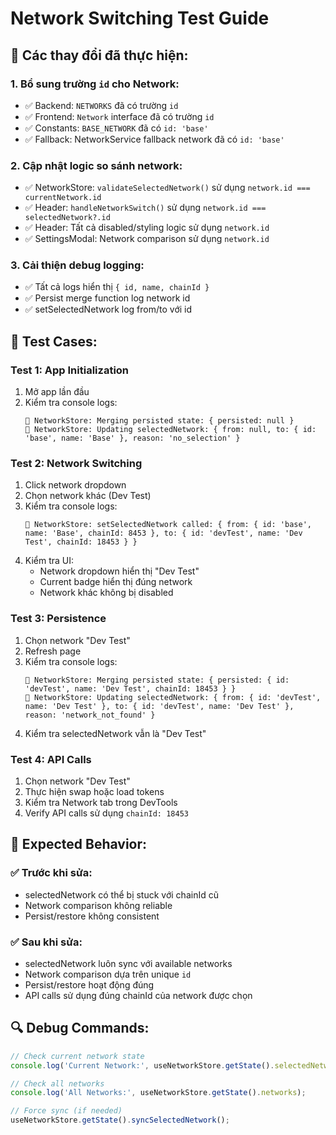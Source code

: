 # Network Switching Test Guide

## 🔧 **Các thay đổi đã thực hiện:**

### **1. Bổ sung trường `id` cho Network:**
- ✅ Backend: `NETWORKS` đã có trường `id` 
- ✅ Frontend: `Network` interface đã có trường `id`
- ✅ Constants: `BASE_NETWORK` đã có `id: 'base'`
- ✅ Fallback: NetworkService fallback network đã có `id: 'base'`

### **2. Cập nhật logic so sánh network:**
- ✅ NetworkStore: `validateSelectedNetwork()` sử dụng `network.id === currentNetwork.id`
- ✅ Header: `handleNetworkSwitch()` sử dụng `network.id === selectedNetwork?.id`
- ✅ Header: Tất cả disabled/styling logic sử dụng `network.id`
- ✅ SettingsModal: Network comparison sử dụng `network.id`

### **3. Cải thiện debug logging:**
- ✅ Tất cả logs hiển thị `{ id, name, chainId }`
- ✅ Persist merge function log network id
- ✅ setSelectedNetwork log from/to với id

## 🧪 **Test Cases:**

### **Test 1: App Initialization**
1. Mở app lần đầu
2. Kiểm tra console logs:
   ```
   🔧 NetworkStore: Merging persisted state: { persisted: null }
   🔧 NetworkStore: Updating selectedNetwork: { from: null, to: { id: 'base', name: 'Base' }, reason: 'no_selection' }
   ```

### **Test 2: Network Switching**
1. Click network dropdown
2. Chọn network khác (Dev Test)
3. Kiểm tra console logs:
   ```
   🔧 NetworkStore: setSelectedNetwork called: { from: { id: 'base', name: 'Base', chainId: 8453 }, to: { id: 'devTest', name: 'Dev Test', chainId: 18453 } }
   ```
4. Kiểm tra UI:
   - Network dropdown hiển thị "Dev Test"
   - Current badge hiển thị đúng network
   - Network khác không bị disabled

### **Test 3: Persistence**
1. Chọn network "Dev Test"
2. Refresh page
3. Kiểm tra console logs:
   ```
   🔧 NetworkStore: Merging persisted state: { persisted: { id: 'devTest', name: 'Dev Test', chainId: 18453 } }
   🔧 NetworkStore: Updating selectedNetwork: { from: { id: 'devTest', name: 'Dev Test' }, to: { id: 'devTest', name: 'Dev Test' }, reason: 'network_not_found' }
   ```
4. Kiểm tra selectedNetwork vẫn là "Dev Test"

### **Test 4: API Calls**
1. Chọn network "Dev Test"
2. Thực hiện swap hoặc load tokens
3. Kiểm tra Network tab trong DevTools
4. Verify API calls sử dụng `chainId: 18453`

## 🎯 **Expected Behavior:**

### **✅ Trước khi sửa:**
- selectedNetwork có thể bị stuck với chainId cũ
- Network comparison không reliable
- Persist/restore không consistent

### **✅ Sau khi sửa:**
- selectedNetwork luôn sync với available networks
- Network comparison dựa trên unique `id`
- Persist/restore hoạt động đúng
- API calls sử dụng đúng chainId của network được chọn

## 🔍 **Debug Commands:**

```javascript
// Check current network state
console.log('Current Network:', useNetworkStore.getState().selectedNetwork);

// Check all networks
console.log('All Networks:', useNetworkStore.getState().networks);

// Force sync (if needed)
useNetworkStore.getState().syncSelectedNetwork();
```
